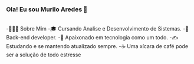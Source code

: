 ### Ola! Eu sou Murilo Aredes 👋

<!--
**MuriloAredes/MuriloAredes** is a ✨ _special_ ✨ repository because its `README.md` (this file) appears on your GitHub profile.

Here are some ideas to get you started:
-->
<br> 
-👨🏻‍💻 Sobre Mim
-🎓   Cursando Analise e Desenvolvimento de Sistemas.
-💼   Back-end developer.
-🌱   Apaixonado em tecnologia como um todo.
-✍️   Estudando e se mantendo atualizado sempre.
-☕   Uma xícara de café pode ser a solução de todo estresse
